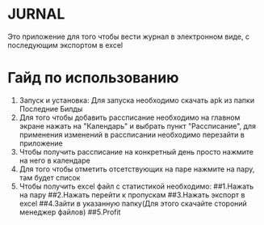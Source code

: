# JURNAL
Это приложение для того чтобы вести журнал в электронном виде, с последующим экспортом в excel
# Гайд по использованию
1. Запуск и установка:
 Для запуска необходимо скачать apk из папки Последние Билды
2. Для того чтобы добавить рассписание необходимо на главном экране нажать на "Календарь" и выбрать пункт "Рассписание", для применения изменений в рассписании необходимо перезайти в приложение
3. Чтобы получить рассписание на конкретный день просто нажмите на него в календаре
4. Для того чтобы отметить отсетствующих на паре нажмите на пару, там будет список
5. Чтобы получить excel файл с статистикой необходимо:
   ##1.Нажать на пару
   ##2.Нажать перейти к пропускам
   ##3.Нажать экспорт в excel
   ##4.Зайти в указанную папку(Для этого скачайте стороний менеджер файлов)
   ##5.Profit

